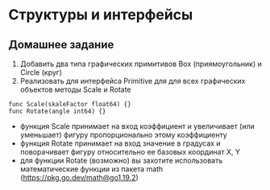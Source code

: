 # Структуры и интерфейсы

## Домашнее задание

1. Добавить два типа графических примитивов Box (приямоугольник) и Circle (круг)
2. Реализовать для интерфейса Primitive для для всех графических объектов методы Scale и Rotate

```
func Scale(skaleFactor float64) {}
func Rotate(angle int64) {}
```

- функция Scale принимает на вход коэффициент и увеличивает (или уменьшает) фигуру пропорционально этому коэффициенту
- функция Rotate принимает на вход значение в градусах и поворачивает фигуру относительно ее базовых координат X, Y
- для функции Rotate (возможно) вы захотите использовать математические функции из пакета math (https://pkg.go.dev/math@go1.19.2)
